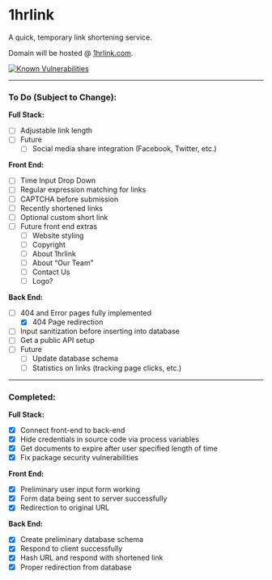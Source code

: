 # 1hrlink
A quick, temporary link shortening service.

Domain will be hosted @ [1hrlink.com](https://1hrlink.com).

[![Known Vulnerabilities](https://snyk.io/test/github/justkrzys/1hrlink/badge.svg?targetFile=server/package.json)](https://snyk.io/test/github/justkrzys/1hrlink?targetFile=server/package.json)

---

### To Do (Subject to Change):
**Full Stack:**
- [ ] Adjustable link length
- [ ] Future
  - [ ] Social media share integration (Facebook, Twitter, etc.)

**Front End:**
- [ ] Time Input Drop Down
- [ ] Regular expression matching for links
- [ ] CAPTCHA before submission
- [ ] Recently shortened links
- [ ] Optional custom short link
- [ ] Future front end extras
    - [ ] Website styling
    - [ ] Copyright
    - [ ] About 1hrlink
    - [ ] About “Our Team”
    - [ ] Contact Us
    - [ ] Logo?
    
**Back End:**
- [ ] 404 and Error pages fully implemented
    - [x] 404 Page redirection
- [ ] Input sanitization before inserting into database
- [ ] Get a public API setup
- [ ] Future
    - [ ] Update database schema
    - [ ] Statistics on links (tracking page clicks, etc.)
    
---

### **Completed:**
**Full Stack:**
- [x] Connect front-end to back-end
- [x] Hide credentials in source code via process variables
- [x] Get documents to expire after user specified length of time
- [x] Fix package security vulnerabilities

**Front End:**
- [x] Preliminary user input form working
- [x] Form data being sent to server successfully
- [x] Redirection to original URL

**Back End:**
- [x] Create preliminary database schema
- [x] Respond to client successfully
- [x] Hash URL and respond with shortened link
- [x] Proper redirection from database
